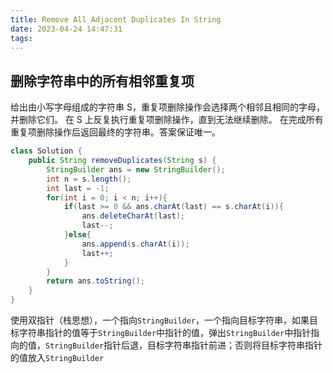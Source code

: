```yaml
---
title: Remove All Adjacent Duplicates In String
date: 2023-04-24 14:47:31
tags:
---
```


## 删除字符串中的所有相邻重复项
给出由小写字母组成的字符串 S，重复项删除操作会选择两个相邻且相同的字母，并删除它们。
在 S 上反复执行重复项删除操作，直到无法继续删除。
在完成所有重复项删除操作后返回最终的字符串。答案保证唯一。
```java
class Solution {
    public String removeDuplicates(String s) {
        StringBuilder ans = new StringBuilder();
        int n = s.length();
        int last = -1;
        for(int i = 0; i < n; i++){
            if(last >= 0 && ans.charAt(last) == s.charAt(i)){
                ans.deleteCharAt(last);
                last--;
            }else{
                ans.append(s.charAt(i));
                last++;
            }
        }
        return ans.toString();
    }
}
```
使用双指针（栈思想），一个指向`StringBuilder`，一个指向目标字符串，如果目标字符串指针的值等于`StringBuilder`中指针的值，弹出`StringBuilder`中指针指向的值，`StringBuilder`指针后退，目标字符串指针前进；否则将目标字符串指针的值放入`StringBuilder`